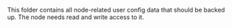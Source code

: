 This folder contains all node-related user config data that should be backed up.
The node needs read and write access to it.
